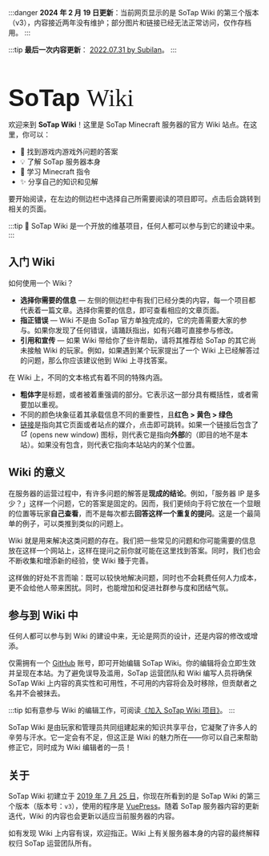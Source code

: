 :::danger
**2024 年 2 月 19 日更新**：当前网页显示的是 SoTap Wiki 的第三个版本（v3），内容接近两年没有维护；部分图片和链接已经无法正常访问，仅作存档用。
:::

:::tip
**最后一次内容更新**： [2022.07.31 by Subilan](https://github.com/Subilan/SotapWiki/commit/f0376789766c55f0e335cd6c46ea012fc8062d7a)。
:::

<div id="main-title" style="font-size: 3rem; margin-top: 56px">
<span style="font-family: Poppins, sans-serif; font-weight: 700">SoTap</span> <span style="font-family: Georgia, serif; font-weight: 500">Wiki</span>
</div>

欢迎来到 **SoTap Wiki**！这里是 SoTap Minecraft 服务器的官方 Wiki 站点。在这里，你可以：

- 🤔 找到游戏内游戏外问题的答案
- 💡 了解 SoTap 服务器本身
- 📖 学习 Minecraft 指令
- ✨ 分享自己的知识和见解

要开始阅读，在左边的侧边栏中选择自己所需要阅读的项目即可。点击后会跳转到相关的页面。

:::tip
🌈 SoTap Wiki 是一个开放的维基项目，任何人都可以参与到它的建设中来。
:::

## 入门 Wiki

如何使用一个 Wiki？

- **选择你需要的信息** — 左侧的侧边栏中有我们已经分类的内容，每一个项目都代表着一篇文章。选择你需要的信息，即可查看相应的文章页面。
- **指正错误** — Wiki 不是由 SoTap 官方单独完成的，它的完善需要大家的参与。如果你发现了任何错误，请踊跃指出，如有兴趣可直接参与修改。
- **引用和宣传** — 如果 Wiki 带给你了些许帮助，请将其推荐给 SoTap 的其它尚未接触 Wiki 的玩家。例如，如果遇到某个玩家提出了一个 Wiki 上已经解答过的问题，那么你应该建议他到 Wiki 上寻找答案。

在 Wiki 上，不同的文本格式有着不同的特殊内涵。

- **粗体字**是标题，或者被着重强调的部分。它表示这一部分具有概括性，或者需要加以重视。
- 不同的颜色块象征着其承载信息不同的重要性，且**红色 $\gt$ 黄色 $\gt$ 绿色**
- [链接](/)是指向其它页面或者站点的媒介，点击即可跳转。如果一个链接后包含了 <span><svg xmlns="http://www.w3.org/2000/svg" aria-hidden="true" focusable="false" x="0px" y="0px" viewBox="0 0 100 100" width="15" height="15" class="icon outbound"><path fill="currentColor" d="M18.8,85.1h56l0,0c2.2,0,4-1.8,4-4v-32h-8v28h-48v-48h28v-8h-32l0,0c-2.2,0-4,1.8-4,4v56C14.8,83.3,16.6,85.1,18.8,85.1z"></path> <polygon fill="currentColor" points="45.7,48.7 51.3,54.3 77.2,28.5 77.2,37.2 85.2,37.2 85.2,14.9 62.8,14.9 62.8,22.9 71.5,22.9"></polygon></svg> <span class="sr-only">(opens new window)</span></span> 图标，则代表它是指向**外部**的（即目的地不是本站）。如果没有包含，则代表它指向本站站内的某个位置。

## Wiki 的意义

在服务器的运营过程中，有许多问题的解答是**现成的结论**。例如，「服务器 IP 是多少？」这样一个问题，它的答案是固定的。因而，我们更倾向于将它放在一个显眼的位置等玩家**自己查看**，而不是每次都去**回答这样一个重复的提问**。这是一个最简单的例子，可以类推到类似的问题上。

Wiki 就是用来解决这类问题的存在。我们把一些常见的问题和你可能需要的信息放在这样一个网站上，这样在提问之前你就可能在这里找到答案。同时，我们也会不断收集和增添新的经验，使 Wiki 臻于完善。

这样做的好处不言而喻：既可以较快地解决问题，同时也不会耗费任何人力成本，更不会给他人带来困扰。同时，也能增加和促进社群参与度和团结气氛。

## 参与到 Wiki 中

任何人都可以参与到 Wiki 的建设中来，无论是网页的设计，还是内容的修改或增添。

仅需拥有一个 [GitHub](https://github.com) 账号，即可开始编辑 SoTap Wiki。你的编辑将会立即生效并呈现在本站。为了避免误导及滥用，SoTap 运营团队和 Wiki 编写人员将确保 SoTap Wiki 上内容的真实性和可用性，不可用的内容将会及时移除，但贡献者之名并不会被抹去。

:::tip
如有意参与 Wiki 的编辑工作，可阅读[《加入 SoTap Wiki 项目》](/maintenance/join-wiki)。
:::

SoTap Wiki 是由玩家和管理员共同组建起来的知识共享平台，它凝聚了许多人的辛劳与汗水。它一定会有不足，但这正是 Wiki 的魅力所在——你可以自己来帮助修正它，同时成为 Wiki 编辑者的一员！

## 关于

SoTap Wiki 初建立于 [2019 年 7 月 25 日](https://github.com/sotapmc/SotapWiki/commit/fd151ec575e73b35214ff57dcc6478715cbe432c)，你现在所看到的是 SoTap Wiki 的第三个版本（版本号：`v3`），使用的程序是 [VuePress](https://vuepress.vuejs.org/zh/)。随着 SoTap 服务器内容的更新迭代，Wiki 的内容也会更新以适应当前服务器的内容。

如有发现 Wiki 上内容有误，欢迎指正。Wiki 上有关服务器本身的内容的最终解释权归 SoTap 运营团队所有。